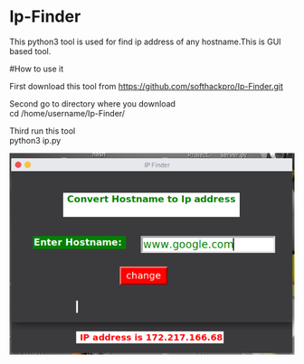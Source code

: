 # Ip-Finder
This python3 tool is used for find ip address of any hostname.This is GUI based tool.

#How to use it

First download this tool from https://github.com/softhackpro/Ip-Finder.git

Second go to directory where you download<br>
cd /home/username/Ip-Finder/

Third run this tool<br>
python3 ip.py

![1](https://github.com/softhackpro/Ip-Finder/blob/main/ip.png)

